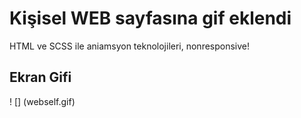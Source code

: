 <h1> Kişisel WEB sayfasına gif eklendi</h1>

<p> HTML ve SCSS ile aniamsyon teknolojileri, nonresponsive!</p>
<h2> Ekran Gifi </h2>

! [] (webself.gif)
